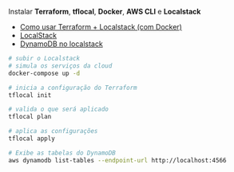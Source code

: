 Instalar **Terraform**, **tflocal**, **Docker**, **AWS CLI** e **Localstack**

- [Como usar Terraform + Localstack (com Docker)](https://dev.to/rotirotirafa/como-usar-terraform-localstack-com-docker-h44)
- [LocalStack](https://www.localstack.cloud/)
- [DynamoDB no localstack](https://docs.localstack.cloud/user-guide/aws/dynamodb/)

```bash
# subir o Localstack
# simula os serviços da cloud
docker-compose up -d
```

```bash
# inicia a configuração do Terraform
tflocal init

# valida o que será aplicado
tflocal plan

# aplica as configurações
tflocal apply
```

```bash
# Exibe as tabelas do DynamoDB
aws dynamodb list-tables --endpoint-url http://localhost:4566
```
